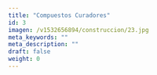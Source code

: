 ```yaml
---
title: "Compuestos Curadores"
id: 3
imagen: /v1532656894/construccion/23.jpg
meta_keywords: ""
meta_description: ""
draft: false
weight: 0
---
```

